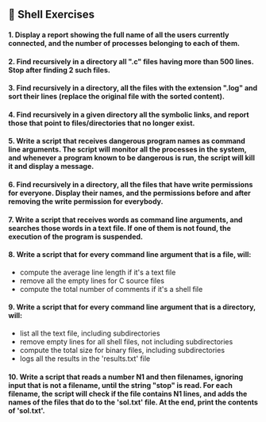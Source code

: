 ## 🐚 Shell Exercises
#### 1.  Display a report showing the full name of all the users currently connected, and the number of processes belonging to each of them.   
#### 2.  Find recursively in a directory all ".c" files having more than 500 lines. Stop after finding 2 such files.
#### 3.  Find recursively in a directory, all the files with the extension ".log" and sort their lines (replace the original file with the sorted content).	 
#### 4.  Find recursively in a given directory all the symbolic links, and report those that point to files/directories that no longer exist.  
#### 5.  Write a script that receives dangerous program names as command line arguments. The script will monitor all the processes in the system, and whenever a program known to be dangerous is run, the script will kill it and display a message.	
#### 6.  Find recursively in a directory, all the files that have write permissions for everyone. Display their names, and the permissions before and after removing the write permission for everybody.
#### 7.  Write a script that receives words as command line arguments, and searches those words in a text file. If one of them is not found, the execution of the program is suspended.
#### 8.  Write a script that for every command line argument that is a file, will:
   - compute the average line length if it's a text file
   - remove all the empty lines for C source files
   - compute the total number of comments if it's a shell file   
#### 9. Write a script that for every command line argument that is a directory, will:
   - list all the text file, including subdirectories
   - remove empty lines for all shell files, not including subdirectories
   - compute the total size for binary files, including subdirectories
   - logs all the results in the 'results.txt' file
#### 10. Write a script that reads a number N1 and then filenames, ignoring input that is not a filename, until the string "stop" is read. For each filename, the script will check if the file contains N1 lines, and adds the names of the files that do to the 'sol.txt' file. At the end, print the contents of 'sol.txt'.
